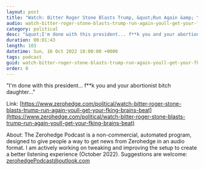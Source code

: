 ```yaml
---
layout: post
title: "Watch: Bitter Roger Stone Blasts Trump, &quot;Run Again &amp; You'll Get Your F**king Brains Beat In&quot;"
audio: watch-bitter-roger-stone-blasts-trump-run-again-youll-get-your-fking-brains-beat-0
category: political
desc: "&quot;I'm done with this president... f**k you and your abortionist bitch daughter...&quot;"
duration: 00:01:43
length: 103
datetime: Sun, 16 Oct 2022 18:00:00 +0000
tags: podcast
guid: watch-bitter-roger-stone-blasts-trump-run-again-youll-get-your-fking-brains-beat-0
order: 0
---
```

&quot;I'm done with this president... f**k you and your abortionist bitch daughter...&quot;

Link: [https://www.zerohedge.com/political/watch-bitter-roger-stone-blasts-trump-run-again-youll-get-your-fking-brains-beat](https://www.zerohedge.com/political/watch-bitter-roger-stone-blasts-trump-run-again-youll-get-your-fking-brains-beat)

About: The Zerohedge Podcast is a non-commercial, automated program, designed to give people a way to get news from Zerohedge in an audio format.  I am actively working on tweaking and improving the setup to create a better listening experience (October 2022).  Suggestions are welcome: [zerohedgePodcast@outlook.com](mailto:zerohedgePodcast@outlook.com)